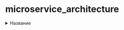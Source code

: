 # microservice_architecture  


<details>
    <summary>Название</summary>
    Какой-нибудь длиинный дополнительный текст, который по умолчанию должен быть скрыт. Его можно показать, нажав на спойлер.  
    <image src="https://media.cloudbooklet.com/uploads/2023/06/21111428/luma-ai-1-750x422.jpg" alt="Описание картинки">
</details>
